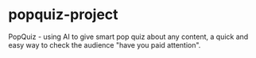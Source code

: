 # popquiz-project
PopQuiz - using AI to give smart pop quiz about any content, a quick and easy way to check the audience "have you paid attention".
